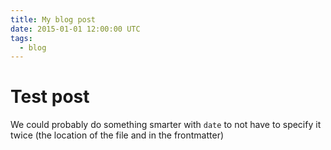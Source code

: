 ```yaml
---
title: My blog post
date: 2015-01-01 12:00:00 UTC
tags:
  - blog
---
```


# Test post

We could probably do something smarter with `date` to not have to specify it twice (the location of the file and in the frontmatter)
